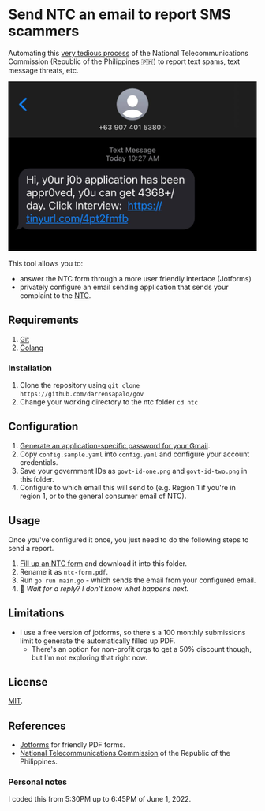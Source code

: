 # Send NTC an email to report SMS scammers

Automating this [very tedious process](https://region1.ntc.gov.ph/wp-content/uploads/2018/01/COMPLAINTS-ON-TEXT-MESSAGE-TEXT-SPAMTEXT-SCAM-ILLEGALOBSCENE-TEXT-MESSAGE-THREATS-AND-OTHER-RELATED-ITEMS.pdf) of the National Telecommunications Commission (Republic of the Philippines 🇵🇭) to report text spams, text message threats, etc.

![fake-sms.jpg](fake-sms.jpg)

This tool allows you to:
* answer the NTC form through a more user friendly interface (Jotforms)
* privately configure an email sending application that sends your complaint to the [NTC](https://ntc.gov.ph/).

## Requirements

1. [Git](https://www.w3schools.com/git/git_intro.asp)
2. [Golang](https://go.dev/)

### Installation

1. Clone the repository using `git clone https://github.com/darrensapalo/gov`
2. Change your working directory to the ntc folder `cd ntc`

## Configuration

1. [Generate an application-specific password for your Gmail](https://devanswers.co/outlook-and-gmail-problem-application-specific-password-required/).
2. Copy `config.sample.yaml` into `config.yaml` and configure your account credentials.
3. Save your government IDs as `govt-id-one.png` and `govt-id-two.png` in this folder.
4. Configure to which email this will send to (e.g. Region 1 if you're in region 1, or to the general consumer email of NTC).


## Usage

Once you've configured it once, you just need to do the following steps to send a report.

1. [Fill up an NTC form](https://form.jotform.com/221512749411046) and download it into this folder.
2. Rename it as `ntc-form.pdf`.
3. Run `go run main.go` - which sends the email from your configured email.
4. 🤔 *Wait for a reply? I don't know what happens next.*

## Limitations

* I use a free version of jotforms, so there's a 100 monthly submissions limit to generate the automatically filled up PDF.
  * There's an option for non-profit orgs to get a 50% discount though, but I'm not exploring that right now.

## License

[MIT](../LICENSE.txt).

## References
* [Jotforms](https://www.jotform.com/) for friendly PDF forms.
* [National Telecommunications Commission](https://ntc.gov.ph) of the Republic of the Philippines.

### Personal notes

I coded this from 5:30PM up to 6:45PM of June 1, 2022.
